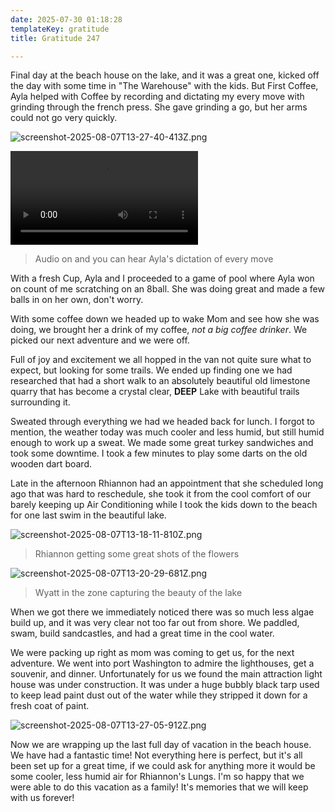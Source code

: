 ```yaml
---
date: 2025-07-30 01:18:28
templateKey: gratitude
title: Gratitude 247

---
```


Final day at the beach house on the lake, and it was a great one, kicked off
the day with some time in "The Warehouse" with the kids.  But First Coffee,
Ayla helped with Coffee by recording and dictating my every move with grinding
through the french press.  She gave grinding a go, but her arms could not go
very quickly.

![screenshot-2025-08-07T13-27-40-413Z.png](https://dropper.wayl.one/api/file/1edfc2ad-8cf7-48d2-9bbc-6868022bf59d.png)

![french-press-dictation.mp4](https://dropper.wayl.one/api/file/84aa33e5-9b1f-4c87-8164-776c451a1353.mp4)

> Audio on and you can hear Ayla's dictation of every move

With a fresh Cup, Ayla and I proceeded to a game of pool where Ayla won on
count of me scratching on an 8ball.  She was doing great and made a few balls
in on her own, don't worry.

With some coffee down we headed up to wake Mom and see how she was doing, we
brought her a drink of my coffee, _not a big coffee drinker_.  We picked our
next adventure and we were off.

Full of joy and excitement we all hopped in the van not quite sure what to
expect, but looking for some trails.  We ended up finding one we had researched
that had a short walk to an absolutely beautiful old limestone quarry that has
become a crystal clear, **DEEP** Lake with beautiful trails surrounding it.

Sweated through everything we had we headed back for lunch.  I forgot to
mention, the weather today was much cooler and less humid, but still humid
enough to work up a sweat.  We made some great turkey sandwiches and took some
downtime.  I took a few minutes to play some darts on the old wooden dart
board.

Late in the afternoon Rhiannon had an appointment that she scheduled long ago
that was hard to reschedule, she took it from the cool comfort of our barely
keeping up Air Conditioning while I took the kids down to the beach for one
last swim in the beautiful lake.

![screenshot-2025-08-07T13-18-11-810Z.png](https://dropper.wayl.one/api/file/8cf5387a-efb5-4a45-9c9a-89b6d0218f94.png)

> Rhiannon getting some great shots of the flowers

![screenshot-2025-08-07T13-20-29-681Z.png](https://dropper.wayl.one/api/file/bbd2b6a5-c6dd-4f64-b87f-8b2e0cfe9dcd.png)

> Wyatt in the zone capturing the beauty of the lake

When we got there we immediately noticed there was so much less algae build up,
and it was very clear not too far out from shore.  We paddled, swam, build
sandcastles, and had a great time in the cool water.

We were packing up right as mom was coming to get us, for the next adventure.
We went into port Washington to admire the lighthouses, get a souvenir, and
dinner.  Unfortunately for us we found the main attraction light house was
under construction.  It was under a huge bubbly black tarp used to keep lead
paint dust out of the water while they stripped it down for a fresh coat of
paint.

![screenshot-2025-08-07T13-27-05-912Z.png](https://dropper.wayl.one/api/file/6c5c00f4-fd9a-468e-83f2-5078823ad7a8.png)

Now we are wrapping up the last full day of vacation in the beach house.  We
have had a fantastic time!  Not everything here is perfect, but it's all been
set up for a great time, if we could ask for anything more it would be some
cooler, less humid air for Rhiannon's Lungs.  I'm so happy that we were able to
do this vacation as a family!  It's memories that we will keep with us
forever!

